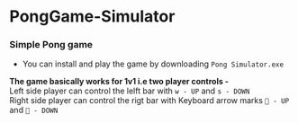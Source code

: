 # PongGame-Simulator
### **Simple Pong game** 

* You can install and play the game by downloading `Pong Simulator.exe`      
        
**The game basically works for 1v1 i.e two player controls -**      
  Left side player can control the lelft bar with `w - UP` and `s - DOWN`     
  Right side player can control the rigt bar with Keyboard arrow marks ` - UP` and ` - DOWN`      
